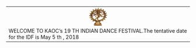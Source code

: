 
<table><tr><td align ="center">
<img src="img/nataraja.jpg" width="50" height="50" align="center">
  </td></tr>
 <tr><td> 
WELCOME TO KAOC’s 19 TH INDIAN DANCE FESTIVAL.The tentative date for the IDF is May 5 th , 2018
</td></tr>
</table>

